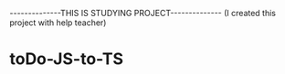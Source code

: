 --------------THIS IS STUDYING PROJECT-------------- (I created this project with help teacher)
# toDo-JS-to-TS
